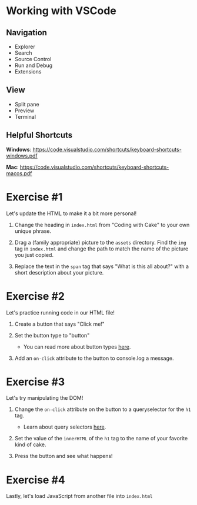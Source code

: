 # Working with VSCode

## Navigation

- Explorer
- Search
- Source Control
- Run and Debug
- Extensions

## View

- Split pane
- Preview
- Terminal

## Helpful Shortcuts

**Windows**: https://code.visualstudio.com/shortcuts/keyboard-shortcuts-windows.pdf

**Mac**: https://code.visualstudio.com/shortcuts/keyboard-shortcuts-macos.pdf

# Exercise #1

Let's update the HTML to make it a bit more personal!

1. Change the heading in `index.html` from "Coding with Cake" to your own unique phrase.

2. Drag a (family appropriate) picture to the `assets` directory. Find the `img` tag in `index.html` and change the path to match the name of the picture you just copied.

3. Replace the text in the `span` tag that says "What is this all about?" with a short description about your picture.

# Exercise #2

Let's practice running code in our HTML file!

1. Create a button that says "Click me!"

2. Set the button type to "button"

   - You can read more about button types [here](https://www.w3schools.com/tags/att_button_type.asp).

3. Add an `on-click` attribute to the button to console.log a message.

# Exercise #3

Let's try manipulating the DOM!

1. Change the `on-click` attribute on the button to a queryselector for the `h1` tag.

   - Learn about query selectors [here](https://developer.mozilla.org/en-US/docs/Web/API/Document/querySelector).

2. Set the value of the `innerHTML` of the `h1` tag to the name of your favorite kind of cake.

3. Press the button and see what happens!

# Exercise #4

Lastly, let's load JavaScript from another file into `index.html`
